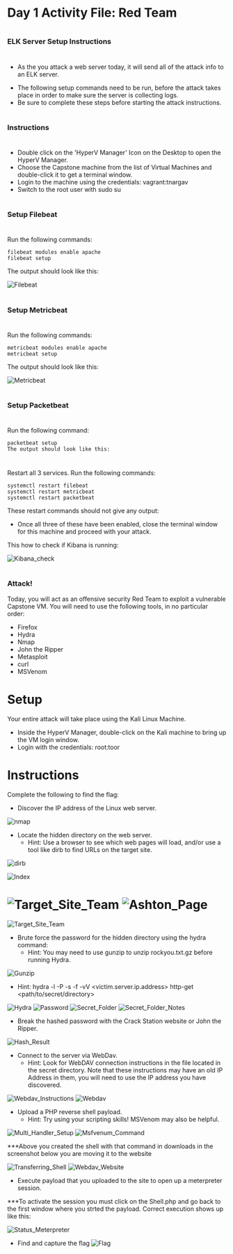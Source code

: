 # Day 1 Activity File: Red Team
#
### ELK Server Setup Instructions
#
- As the you attack a web server today, it will send all of the attack info to an ELK server.
* The following setup commands need to be run, before the attack takes place in order to make sure the server is collecting logs.
* Be sure to complete these steps before starting the attack instructions.
#
### Instructions
#
* Double click on the 'HyperV Manager' Icon on the Desktop to open the HyperV Manager.
* Choose the Capstone machine from the list of Virtual Machines and double-click it to get a terminal window.
* Login to the machine using the credentials: vagrant:tnargav
* Switch to the root user with sudo su
#
### Setup Filebeat
#
Run the following commands:
```
filebeat modules enable apache
filebeat setup
```

The output should look like this:

![Filebeat](Images/filebeat.png)
#
### Setup Metricbeat
#
Run the following commands:
```
metricbeat modules enable apache
metricbeat setup
```
The output should look like this:

![Metricbeat](Images/metricbeat.png)
#
### Setup Packetbeat
#
Run the following command:
```
packetbeat setup
The output should look like this:
```
#

Restart all 3 services. Run the following commands:
```
systemctl restart filebeat
systemctl restart metricbeat
systemctl restart packetbeat
```
These restart commands should not give any output:

* Once all three of these have been enabled, close the terminal window for this machine and proceed with your attack.

This how to check if Kibana is running:

![Kibana_check](Images/kibana_check.png)

#

### Attack!

Today, you will act as an offensive security Red Team to exploit a vulnerable Capstone VM.
You will need to use the following tools, in no particular order:

* Firefox
* Hydra
* Nmap
* John the Ripper
* Metasploit
* curl
* MSVenom

#

# Setup

Your entire attack will take place using the Kali Linux Machine.

* Inside the HyperV Manager, double-click on the Kali machine to bring up the VM login window.
* Login with the credentials: root:toor

#

# Instructions

Complete the following to find the flag:

* Discover the IP address of the Linux web server.
 
 ![nmap](Images/nmap.png)
 
* Locate the hidden directory on the web server.
   * Hint: Use a browser to see which web pages will load, and/or use a tool like dirb to find URLs on the target site.

![dirb](Images/dirb.png)

![Index](Images/index.png)

![Target_Site_Team](Images/target_site_team.png)
![Ashton_Page](Images/ashton_page.png)
=======
![Target_Site_Team](Images/target_site_team.png)

* Brute force the password for the hidden directory using the hydra command:
   * Hint: You may need to use gunzip to unzip rockyou.txt.gz before running Hydra.

![Gunzip](Images/gunzip.png)

* Hint: hydra -l <username> -P <wordlist> -s <port> -f -vV <victim.server.ip.address> http-get <path/to/secret/directory>

![Hydra](Images/hydra.png)
![Password](Images/ashton_password.png)
![Secret_Folder](Images/secret_folder.png)
![Secret_Folder_Notes](Images/secret_folder_notes.png)

* Break the hashed password with the Crack Station website or John the Ripper.

![Hash_Result](Images/hash_crack_result.png)

* Connect to the server via WebDav.
   * Hint: Look for WebDAV connection instructions in the file located in the secret directory. Note that these instructions may have an old IP Address in them, you will need to use the IP address you have discovered.

![Webdav_Instructions](Images/instruction_webdav.png)
![Webdav](Images/webdav.png)

* Upload a PHP reverse shell payload.
   * Hint: Try using your scripting skills! MSVenom may also be helpful.

![Multi_Handler_Setup](Images/multi_handler_setup.png)
![Msfvenum_Command](Images/msfvenum.png)

***Above you created the shell with that command in downloads in the screenshot below you are moving it to the website

![Transferring_Shell](Images/transfer_shell.png) 
![Webdav_Website](Images/webdav_website.png)

* Execute payload that you uploaded to the site to open up a meterpreter session.

***To activate the session you must click on the Shell.php and go back to the first window where you strted the payload. Correct execution shows up like this:
 
![Status_Meterpreter](Images/meterpreter_status.png)

* Find and capture the flag
![Flag](Images/flag.png)

#
